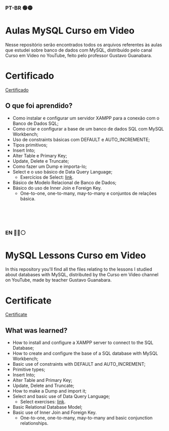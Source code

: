 
### PT-BR 🟢🟡
# Aulas MySQL Curso em Video
Nesse repositório serão encontrados todos os arquivos referentes às aulas que estudei sobre banco de dados com MySQL, distribuído pelo canal Curso em Vídeo no YouTube, feito pelo professor Gustavo Guanabara.

# Certificado
[Certificado](https://www.linkedin.com/in/luan-tobias/details/education/1635549023546/single-media-viewer?type=DOCUMENT&profileId=ACoAADMgcrABV45VbHh9raWGmwfM77l8Za1UzrQ&lipi=urn%3Ali%3Apage%3Ad_flagship3_profile_view_base_education_details%3Bvfe%2BDQ4TTT%2BAiwZ7Pg7JkA%3D%3D)

## O que foi aprendido?
 - Como instalar e configurar um servidor XAMPP para a conexão com o Banco de Dados SQL;
 - Como criar e configurar a base de um banco de dados SQL com MySQL Workbench;
 - Uso de constraints básicas com DEFAULT e AUTO_INCREMENTE;
 - Tipos primitivos;
 - Insert Into;
 - Alter Table e Primary Key;
 - Update, Delete e Truncate;
 - Como fazer um Dump e importa-lo;
 - Select e o uso básico de Data Query Language;
   - Exercícios de Select: [link](https://github.com/LuanTMoura/Aulas-MySQL-Curso-em-Video/tree/main/Exerc%C3%ADcios).
 - Básico de Modelo Relacional de Banco de Dados;
 - Básico do uso de Inner Join e Foreign Key.
   - One-to-one, one-to-many, may-to-many e conjuntos de relações básica.
<br/> 
<br/> 
<br/>

### EN 🔴🔵⚪
# MySQL Lessons Curso em Video
In this repository you'll find all the files relating to the lessons I studied about databases with MySQL, distributed by the Curso em Video channel on YouTube, made by teacher Gustavo Guanabara.

# Certificate
[Certificate](https://www.linkedin.com/in/luan-tobias/details/education/1635549023546/single-media-viewer?type=DOCUMENT&profileId=ACoAADMgcrABV45VbHh9raWGmwfM77l8Za1UzrQ&lipi=urn%3Ali%3Apage%3Ad_flagship3_profile_view_base_education_details%3Bvfe%2BDQ4TTT%2BAiwZ7Pg7JkA%3D%3D)

## What was learned?
 - How to install and configure a XAMPP server to connect to the SQL Database;
 - How to create and configure the base of a SQL database with MySQL Workbench;
 - Basic use of constraints with DEFAULT and AUTO_INCREMENT;
 - Primitive types;
 - Insert Into;
 - Alter Table and Primary Key;
 - Update, Delete and Truncate;
 - How to make a Dump and import it;
 - Select and basic use of Data Query Language;
   - Select exercises: [link](https://github.com/LuanTMoura/Aulas-MySQL-Curso-em-Video/tree/main/Exerc%C3%ADcios).
 - Basic Relational Database Model;
 - Basic use of Inner Join and Foreign Key.
   - One-to-one, one-to-many, may-to-many and basic conjunction relationships.
   
